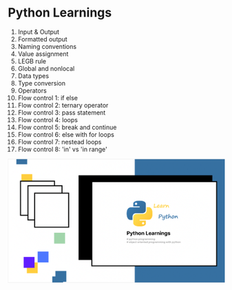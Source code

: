 # Python Learnings

1. Input & Output
2. Formatted output
3. Naming conventions
4. Value assignment
5. LEGB rule
6. Global and nonlocal
7. Data types
8. Type conversion
9. Operators
10. Flow control 1: if else
11. Flow control 2: ternary operator
12. Flow control 3: pass statement
13. Flow control 4: loops
14. Flow control 5: break and continue 
15. Flow control 6: else with for loops
16. Flow control 7: nestead loops
17. Flow control 8: 'in' vs 'in range'

![banner image](banner.png)